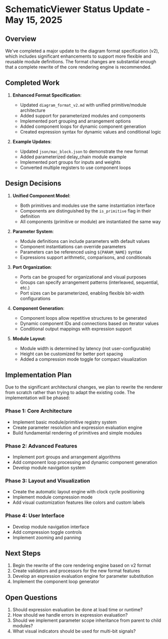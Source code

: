 # SchematicViewer Status Update - May 15, 2025

## Overview

We've completed a major update to the diagram format specification (v2), which includes significant enhancements to support more flexible and reusable module definitions. The format changes are substantial enough that a complete rewrite of the core rendering engine is recommended.

## Completed Work

1. **Enhanced Format Specification**:
   - Updated `diagram_format_v2.md` with unified primitive/module architecture
   - Added support for parameterized modules and components
   - Implemented port grouping and arrangement options
   - Added component loops for dynamic component generation
   - Created expression syntax for dynamic values and conditional logic
   
2. **Example Updates**:
   - Updated `json/mac_block.json` to demonstrate the new format
   - Added parameterized delay_chain module example
   - Implemented port groups for inputs and weights
   - Converted multiple registers to use component loops

## Design Decisions

1. **Unified Component Model**:
   - Both primitives and modules use the same instantiation interface
   - Components are distinguished by the `is_primitive` flag in their definition
   - All components (primitive or module) are instantiated the same way

2. **Parameter System**:
   - Module definitions can include parameters with default values
   - Component instantiations can override parameters
   - Parameters can be referenced using `${PARAM_NAME}` syntax
   - Expressions support arithmetic, comparisons, and conditionals

3. **Port Organization**:
   - Ports can be grouped for organizational and visual purposes
   - Groups can specify arrangement patterns (interleaved, sequential, etc.)
   - Port sizes can be parameterized, enabling flexible bit-width configurations

4. **Component Generation**:
   - Component loops allow repetitive structures to be generated
   - Dynamic component IDs and connections based on iterator values
   - Conditional output mappings with expression support

5. **Module Layout**:
   - Module width is determined by latency (not user-configurable)
   - Height can be customized for better port spacing
   - Added a compression mode toggle for compact visualization

## Implementation Plan

Due to the significant architectural changes, we plan to rewrite the renderer from scratch rather than trying to adapt the existing code. The implementation will be phased:

### Phase 1: Core Architecture
- Implement basic module/primitive registry system
- Create parameter resolution and expression evaluation engine
- Build fundamental rendering of primitives and simple modules

### Phase 2: Advanced Features
- Implement port groups and arrangement algorithms
- Add component loop processing and dynamic component generation
- Develop module navigation system 

### Phase 3: Layout and Visualization
- Create the automatic layout engine with clock cycle positioning
- Implement module compression mode
- Add visual customization features like colors and custom labels

### Phase 4: User Interface
- Develop module navigation interface
- Add compression toggle controls
- Implement zooming and panning

## Next Steps

1. Begin the rewrite of the core rendering engine based on v2 format
2. Create validators and processors for the new format features
3. Develop an expression evaluation engine for parameter substitution
4. Implement the component loop generator

## Open Questions

1. Should expression evaluation be done at load time or runtime?
2. How should we handle errors in expression evaluation?
3. Should we implement parameter scope inheritance from parent to child modules?
4. What visual indicators should be used for multi-bit signals?